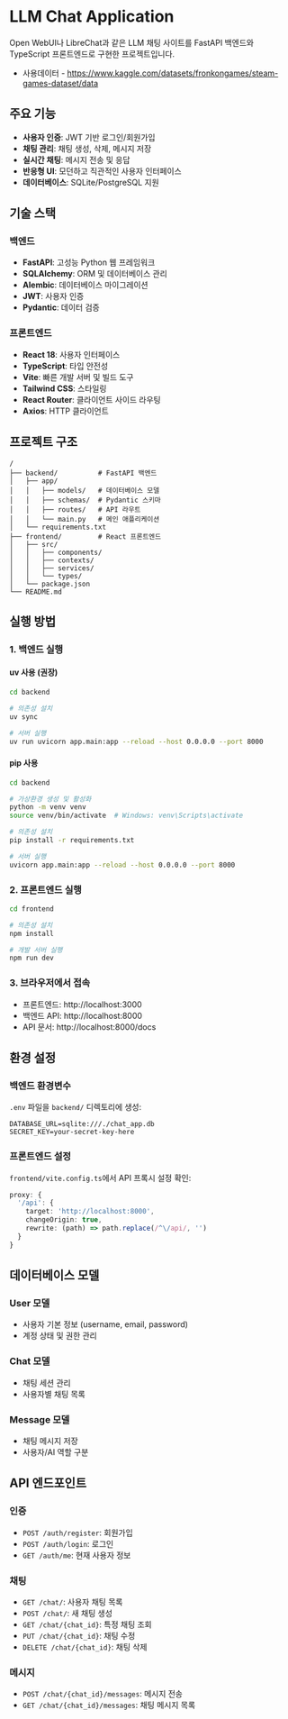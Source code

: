 # LLM Chat Application

Open WebUI나 LibreChat과 같은 LLM 채팅 사이트를 FastAPI 백엔드와 TypeScript 프론트엔드로 구현한 프로젝트입니다.
- 사용데이터 - https://www.kaggle.com/datasets/fronkongames/steam-games-dataset/data

## 주요 기능

- **사용자 인증**: JWT 기반 로그인/회원가입
- **채팅 관리**: 채팅 생성, 삭제, 메시지 저장
- **실시간 채팅**: 메시지 전송 및 응답
- **반응형 UI**: 모던하고 직관적인 사용자 인터페이스
- **데이터베이스**: SQLite/PostgreSQL 지원

## 기술 스택

### 백엔드

- **FastAPI**: 고성능 Python 웹 프레임워크
- **SQLAlchemy**: ORM 및 데이터베이스 관리
- **Alembic**: 데이터베이스 마이그레이션
- **JWT**: 사용자 인증
- **Pydantic**: 데이터 검증

### 프론트엔드

- **React 18**: 사용자 인터페이스
- **TypeScript**: 타입 안전성
- **Vite**: 빠른 개발 서버 및 빌드 도구
- **Tailwind CSS**: 스타일링
- **React Router**: 클라이언트 사이드 라우팅
- **Axios**: HTTP 클라이언트

## 프로젝트 구조

```
/
├── backend/          # FastAPI 백엔드
│   ├── app/
│   │   ├── models/   # 데이터베이스 모델
│   │   ├── schemas/  # Pydantic 스키마
│   │   ├── routes/   # API 라우트
│   │   └── main.py   # 메인 애플리케이션
│   └── requirements.txt
├── frontend/         # React 프론트엔드
│   ├── src/
│   │   ├── components/
│   │   ├── contexts/
│   │   ├── services/
│   │   └── types/
│   └── package.json
└── README.md
```

## 실행 방법

### 1. 백엔드 실행

#### uv 사용 (권장)

```bash
cd backend

# 의존성 설치
uv sync

# 서버 실행
uv run uvicorn app.main:app --reload --host 0.0.0.0 --port 8000
```

#### pip 사용

```bash
cd backend

# 가상환경 생성 및 활성화
python -m venv venv
source venv/bin/activate  # Windows: venv\Scripts\activate

# 의존성 설치
pip install -r requirements.txt

# 서버 실행
uvicorn app.main:app --reload --host 0.0.0.0 --port 8000
```

### 2. 프론트엔드 실행

```bash
cd frontend

# 의존성 설치
npm install

# 개발 서버 실행
npm run dev
```

### 3. 브라우저에서 접속

- 프론트엔드: http://localhost:3000
- 백엔드 API: http://localhost:8000
- API 문서: http://localhost:8000/docs

## 환경 설정

### 백엔드 환경변수

`.env` 파일을 `backend/` 디렉토리에 생성:

```env
DATABASE_URL=sqlite:///./chat_app.db
SECRET_KEY=your-secret-key-here
```

### 프론트엔드 설정

`frontend/vite.config.ts`에서 API 프록시 설정 확인:

```typescript
proxy: {
  '/api': {
    target: 'http://localhost:8000',
    changeOrigin: true,
    rewrite: (path) => path.replace(/^\/api/, '')
  }
}
```

## 데이터베이스 모델

### User 모델

- 사용자 기본 정보 (username, email, password)
- 계정 상태 및 권한 관리

### Chat 모델

- 채팅 세션 관리
- 사용자별 채팅 목록

### Message 모델

- 채팅 메시지 저장
- 사용자/AI 역할 구분

## API 엔드포인트

### 인증

- `POST /auth/register`: 회원가입
- `POST /auth/login`: 로그인
- `GET /auth/me`: 현재 사용자 정보

### 채팅

- `GET /chat/`: 사용자 채팅 목록
- `POST /chat/`: 새 채팅 생성
- `GET /chat/{chat_id}`: 특정 채팅 조회
- `PUT /chat/{chat_id}`: 채팅 수정
- `DELETE /chat/{chat_id}`: 채팅 삭제

### 메시지

- `POST /chat/{chat_id}/messages`: 메시지 전송
- `GET /chat/{chat_id}/messages`: 채팅 메시지 목록

